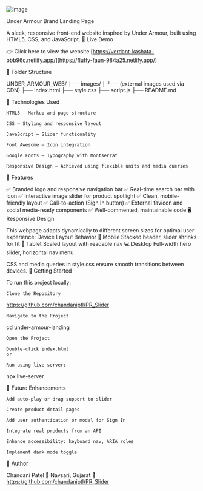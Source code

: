 ![image](https://github.com/user-attachments/assets/b46d8a5f-540a-4f11-a98e-a48e9ed0f2ec)


Under Armour Brand Landing Page

A sleek, responsive front-end website inspired by Under Armour, built using HTML5, CSS, and JavaScript.
📸 Live Demo

👉 Click here to view the website [https://verdant-kashata-bbb96c.netlify.app/](https://fluffy-faun-984a25.netlify.app/)

📁 Folder Structure

UNDER_ARMOUR_WEB/
├── images/
│   └── (external images used via CDN)
├── index.html
├── style.css
├── script.js
├── README.md

🔧 Technologies Used

    HTML5 – Markup and page structure

    CSS – Styling and responsive layout

    JavaScript – Slider functionality

    Font Awesome – Icon integration

    Google Fonts – Typography with Montserrat

    Responsive Design – Achieved using flexible units and media queries

🎯 Features

✅ Branded logo and responsive navigation bar
✅ Real-time search bar with icon
✅ Interactive image slider for product spotlight
✅ Clean, mobile-friendly layout
✅ Call-to-action (Sign In button)
✅ External favicon and social media-ready components
✅ Well-commented, maintainable code
🖥️ Responsive Design

This webpage adapts dynamically to different screen sizes for optimal user experience:
Device	Layout Behavior
📱 Mobile	Stacked header, slider shrinks for fit
📲 Tablet	Scaled layout with readable nav
💻 Desktop	Full-width hero slider, horizontal nav menu

CSS and media queries in style.css ensure smooth transitions between devices.
🚀 Getting Started

To run this project locally:

    Clone the Repository

https://github.com/chandaniptl/PR_Slider

    Navigate to the Project

cd under-armour-landing

    Open the Project

    Double-click index.html
    or

    Run using live server:

npx live-server

🔮 Future Enhancements

    Add auto-play or drag support to slider

    Create product detail pages

    Add user authentication or modal for Sign In

    Integrate real products from an API

    Enhance accessibility: keyboard nav, ARIA roles

    Implement dark mode toggle

👤 Author

Chandani Patel
📍 Navsari, Gujarat
🔗 https://github.com/chandaniptl/PR_Slider


